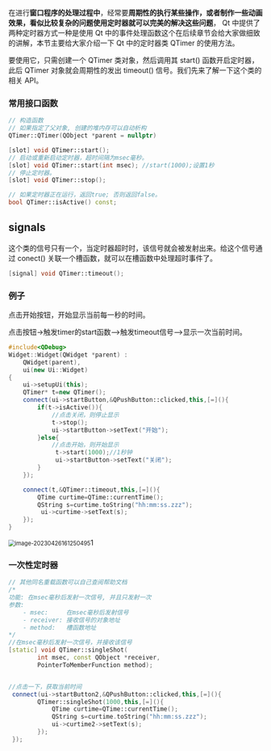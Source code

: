 在进行**窗口程序的处理过程中**，经常要**周期性的执行某些操作，或者制作一些动画效果，看似比较复杂的问题使用定时器就可以完美的解决这些问题**， Qt 中提供了两种定时器方式一种是使用 Qt 中的事件处理函数这个在后续章节会给大家做细致的讲解，本节主要给大家介绍一下 Qt 中的定时器类 QTimer 的使用方法。

要使用它，只需创建一个 QTimer 类对象，然后调用其 start() 函数开启定时器，此后 QTimer 对象就会周期性的发出 timeout() 信号。我们先来了解一下这个类的相关 API。

### 常用接口函数

```c++
// 构造函数
// 如果指定了父对象, 创建的堆内存可以自动析构
QTimer::QTimer(QObject *parent = nullptr)

[slot] void QTimer::start();
// 启动或重新启动定时器，超时间隔为msec毫秒。
[slot] void QTimer::start(int msec); //start(1000);设置1秒
// 停止定时器。
[slot] void QTimer::stop();

// 如果定时器正在运行，返回true; 否则返回false。
bool QTimer::isActive() const;
```

## signals

这个类的信号只有一个，当定时器超时时，该信号就会被发射出来。给这个信号通过 conect() 关联一个槽函数，就可以在槽函数中处理超时事件了。

```c++
[signal] void QTimer::timeout();
```



### 例子

点击开始按钮，开始显示当前每一秒的时间。

点击按钮->触发timer的start函数—>触发timeout信号—>显示一次当前时间。

```c++
#include<QDebug>
Widget::Widget(QWidget *parent) :
    QWidget(parent),
    ui(new Ui::Widget)
{
    ui->setupUi(this);
    QTimer* t=new QTimer();
    connect(ui->startButton,&QPushButton::clicked,this,[=](){
        if(t->isActive()){
            //点击关闭，则停止显示
            t->stop();
            ui->startButton->setText("开始");
        }else{
            //点击开始，则开始显示
             t->start(1000);//1秒钟
             ui->startButton->setText("关闭");
        }
    });

    connect(t,&QTimer::timeout,this,[=](){
        QTime curtime=QTime::currentTime();
        QString s=curtime.toString("hh:mm:ss.zzz");
         ui->curtime->setText(s);
    });
}
```

<img src="C:\Users\A\AppData\Roaming\Typora\typora-user-images\image-20230426161250495.png" alt="image-20230426161250495" style="zoom:80%;" />1





### 一次性定时器

```c++
// 其他同名重载函数可以自己查阅帮助文档
/*
功能: 在msec毫秒后发射一次信号, 并且只发射一次
参数:
	- msec:     在msec毫秒后发射信号
	- receiver: 接收信号的对象地址
	- method:   槽函数地址
*/
//在msec毫秒后发射一次信号，并接收该信号
[static] void QTimer::singleShot(
        int msec, const QObject *receiver, 
        PointerToMemberFunction method);


//点击一下，获取当前时间
 connect(ui->startButton2,&QPushButton::clicked,this,[=](){
        QTimer::singleShot(1000,this,[=](){
            QTime curtime=QTime::currentTime();
            QString s=curtime.toString("hh:mm:ss.zzz");
            ui->curtime2->setText(s);
        });
 });
```


